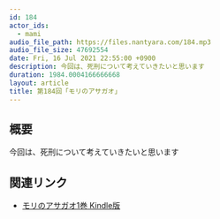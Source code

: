 ```yaml
---
id: 184
actor_ids:
  - mami
audio_file_path: https://files.nantyara.com/184.mp3
audio_file_size: 47692554
date: Fri, 16 Jul 2021 22:55:00 +0900
description: 今回は、死刑について考えていきたいと思います
duration: 1984.0004166666668
layout: article
title: 第184回「モリのアサガオ」
---
```

## 概要

今回は、死刑について考えていきたいと思います

## 関連リンク

* [モリのアサガオ1巻 Kindle版](https://amazon.co.jp/dp/B07PQWG86Z)
